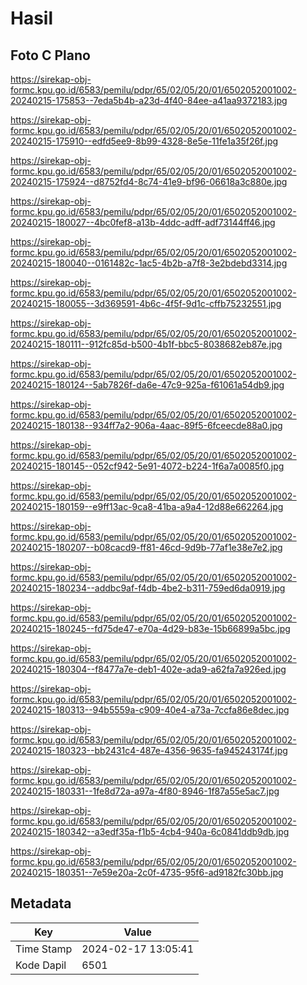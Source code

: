 # Hasil

## Foto C Plano

https://sirekap-obj-formc.kpu.go.id/6583/pemilu/pdpr/65/02/05/20/01/6502052001002-20240215-175853--7eda5b4b-a23d-4f40-84ee-a41aa9372183.jpg

https://sirekap-obj-formc.kpu.go.id/6583/pemilu/pdpr/65/02/05/20/01/6502052001002-20240215-175910--edfd5ee9-8b99-4328-8e5e-11fe1a35f26f.jpg

https://sirekap-obj-formc.kpu.go.id/6583/pemilu/pdpr/65/02/05/20/01/6502052001002-20240215-175924--d8752fd4-8c74-41e9-bf96-06618a3c880e.jpg

https://sirekap-obj-formc.kpu.go.id/6583/pemilu/pdpr/65/02/05/20/01/6502052001002-20240215-180027--4bc0fef8-a13b-4ddc-adff-adf73144ff46.jpg

https://sirekap-obj-formc.kpu.go.id/6583/pemilu/pdpr/65/02/05/20/01/6502052001002-20240215-180040--0161482c-1ac5-4b2b-a7f8-3e2bdebd3314.jpg

https://sirekap-obj-formc.kpu.go.id/6583/pemilu/pdpr/65/02/05/20/01/6502052001002-20240215-180055--3d369591-4b6c-4f5f-9d1c-cffb75232551.jpg

https://sirekap-obj-formc.kpu.go.id/6583/pemilu/pdpr/65/02/05/20/01/6502052001002-20240215-180111--912fc85d-b500-4b1f-bbc5-8038682eb87e.jpg

https://sirekap-obj-formc.kpu.go.id/6583/pemilu/pdpr/65/02/05/20/01/6502052001002-20240215-180124--5ab7826f-da6e-47c9-925a-f61061a54db9.jpg

https://sirekap-obj-formc.kpu.go.id/6583/pemilu/pdpr/65/02/05/20/01/6502052001002-20240215-180138--934ff7a2-906a-4aac-89f5-6fceecde88a0.jpg

https://sirekap-obj-formc.kpu.go.id/6583/pemilu/pdpr/65/02/05/20/01/6502052001002-20240215-180145--052cf942-5e91-4072-b224-1f6a7a0085f0.jpg

https://sirekap-obj-formc.kpu.go.id/6583/pemilu/pdpr/65/02/05/20/01/6502052001002-20240215-180159--e9ff13ac-9ca8-41ba-a9a4-12d88e662264.jpg

https://sirekap-obj-formc.kpu.go.id/6583/pemilu/pdpr/65/02/05/20/01/6502052001002-20240215-180207--b08cacd9-ff81-46cd-9d9b-77af1e38e7e2.jpg

https://sirekap-obj-formc.kpu.go.id/6583/pemilu/pdpr/65/02/05/20/01/6502052001002-20240215-180234--addbc9af-f4db-4be2-b311-759ed6da0919.jpg

https://sirekap-obj-formc.kpu.go.id/6583/pemilu/pdpr/65/02/05/20/01/6502052001002-20240215-180245--fd75de47-e70a-4d29-b83e-15b66899a5bc.jpg

https://sirekap-obj-formc.kpu.go.id/6583/pemilu/pdpr/65/02/05/20/01/6502052001002-20240215-180304--f8477a7e-deb1-402e-ada9-a62fa7a926ed.jpg

https://sirekap-obj-formc.kpu.go.id/6583/pemilu/pdpr/65/02/05/20/01/6502052001002-20240215-180313--94b5559a-c909-40e4-a73a-7ccfa86e8dec.jpg

https://sirekap-obj-formc.kpu.go.id/6583/pemilu/pdpr/65/02/05/20/01/6502052001002-20240215-180323--bb2431c4-487e-4356-9635-fa945243174f.jpg

https://sirekap-obj-formc.kpu.go.id/6583/pemilu/pdpr/65/02/05/20/01/6502052001002-20240215-180331--1fe8d72a-a97a-4f80-8946-1f87a55e5ac7.jpg

https://sirekap-obj-formc.kpu.go.id/6583/pemilu/pdpr/65/02/05/20/01/6502052001002-20240215-180342--a3edf35a-f1b5-4cb4-940a-6c0841ddb9db.jpg

https://sirekap-obj-formc.kpu.go.id/6583/pemilu/pdpr/65/02/05/20/01/6502052001002-20240215-180351--7e59e20a-2c0f-4735-95f6-ad9182fc30bb.jpg


## Metadata

| Key        | Value               |
| ---------- | ------------------- |
| Time Stamp | 2024-02-17 13:05:41 |
| Kode Dapil | 6501                |



